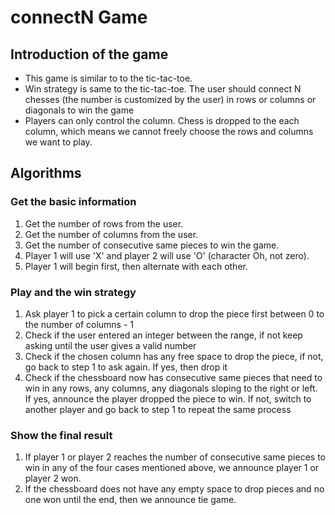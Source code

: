 # connectN Game
## Introduction of the game
  - This game is similar to to the tic-tac-toe.
  - Win strategy is same to the tic-tac-toe. The user should connect N chesses (the number is customized by the user) in rows or columns or diagonals to win the game
  - Players can only control the column. Chess is dropped to the each column, which means we cannot freely choose the rows and columns we want to play.

## Algorithms
### Get the basic information
1. Get the number of rows from the user.
2. Get the number of columns from the user.
3. Get the number of consecutive same pieces to win the game.
4. Player 1 will use 'X' and player 2 will use 'O' (character Oh, not zero).
5. Player 1 will begin first, then alternate with each other.
### Play and the win strategy
1. Ask player 1 to pick a certain column to drop the piece first between 0 to the number of columns - 1
2. Check if the user entered an integer between the range, if not keep asking until the user gives a valid number
3. Check if the chosen column has any free space to drop the piece, if not, go back to step 1 to ask again. If yes, then drop it
4. Check if the chessboard now has consecutive same pieces that need to win in any rows, any columns, any diagonals sloping to the right or left. If yes, announce the player dropped the piece to win. If not, switch to another player and go back to step 1 to repeat the same process
### Show the final result
1. If player 1 or player 2 reaches the number of consecutive same pieces to win in any of the four cases mentioned above, we announce player 1 or player 2 won.
2. If the chessboard does not have any empty space to drop pieces and no one won until the end, then we announce tie game.